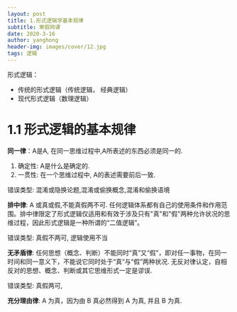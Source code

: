 ```yaml
---
layout: post
title: 1.形式逻辑学基本规律
subtitle: 寒假网课
date: 2020-3-16
author: yanghong
header-img: images/cover/12.jpg
tags: 逻辑 
---
```


形式逻辑：

- 传统的形式逻辑（传统逻辑， 经典逻辑）
- 现代形式逻辑（数理逻辑）

# 1.1 形式逻辑的基本规律

**同一律**：A是A, 在同一思维过程中,A所表述的东西必须是同一的.

1. 确定性: A是什么是确定的.
2. 一贯性: 在一个思维过程中, A的表述需要前后一致.

错误类型: 混淆或隐换论题,混淆或偷换概念,混淆和偷换语境	

**排中律**: A 或真或假,不能真假两不可.
任何逻辑体系都有自己的使用条件和作用范围。排中律限定了形式逻辑仅适用和有效于涉及只有"真"和"假"两种允许状况的思维过程，因此形式逻辑是一种所谓的“二值逻辑”。

错误类型: 真假不两可, 逻辑使用不当

**无矛盾律**: 任何思想（概念、判断）不能同时“真”又“假”，即对任一事物，在同一时间和同一意义下，不能说它同时处于“真”与“假”两种状况.
无反对律认定，自相反对的思想、概念、判断或其它思维形式一定是谬误.

错误类型: 真假两可, 

**充分理由律**: A 为真，因为由 B 真必然得到 A 为真, 并且 B 为真.

